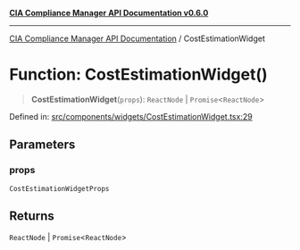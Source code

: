 [**CIA Compliance Manager API Documentation v0.6.0**](../README.md)

***

[CIA Compliance Manager API Documentation](../globals.md) / CostEstimationWidget

# Function: CostEstimationWidget()

> **CostEstimationWidget**(`props`): `ReactNode` \| `Promise`\<`ReactNode`\>

Defined in: [src/components/widgets/CostEstimationWidget.tsx:29](https://github.com/Hack23/cia-compliance-manager/blob/main/src/components/widgets/CostEstimationWidget.tsx#L29)

## Parameters

### props

`CostEstimationWidgetProps`

## Returns

`ReactNode` \| `Promise`\<`ReactNode`\>
